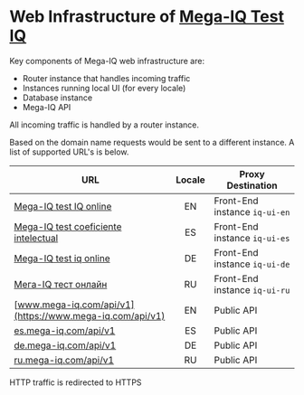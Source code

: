 # Web Infrastructure of [Mega-IQ Test IQ](https://www.mega-iq.com)

Key components of Mega-IQ web infrastructure are:
* Router instance that handles incoming traffic
* Instances running local UI (for every locale)
* Database instance
* Mega-IQ API
 
All incoming traffic is handled by a router instance.

Based on the domain name requests would be sent to a different instance. A list of supported URL's is below.

| URL| Locale | Proxy Destination |
| -----|:------:| ----|
| [Mega-IQ test IQ online](https://www.mega-iq.com) | EN | Front-End instance ```iq-ui-en``` |
| [Mega-IQ test coeficiente intelectual](https://es.mega-iq.com) | ES | Front-End instance ```iq-ui-es``` |
| [Mega-IQ test iq online](https://de.mega-iq.com) | DE | Front-End instance ```iq-ui-de``` |
| [Мега-IQ тест онлайн](https://ru.mega-iq.com) | RU | Front-End instance ```iq-ui-ru``` |
| [www.mega-iq.com/api/v1](https://www.mega-iq.com/api/v1) | EN | Public API |
| [es.mega-iq.com/api/v1](https://es.mega-iq.com/api/v1) | ES | Public API |
| [de.mega-iq.com/api/v1](https://de.mega-iq.com/api/v1) | DE | Public API |
| [ru.mega-iq.com/api/v1](https://ru.mega-iq.com/api/v1) | RU | Public API |

HTTP traffic is redirected to HTTPS
